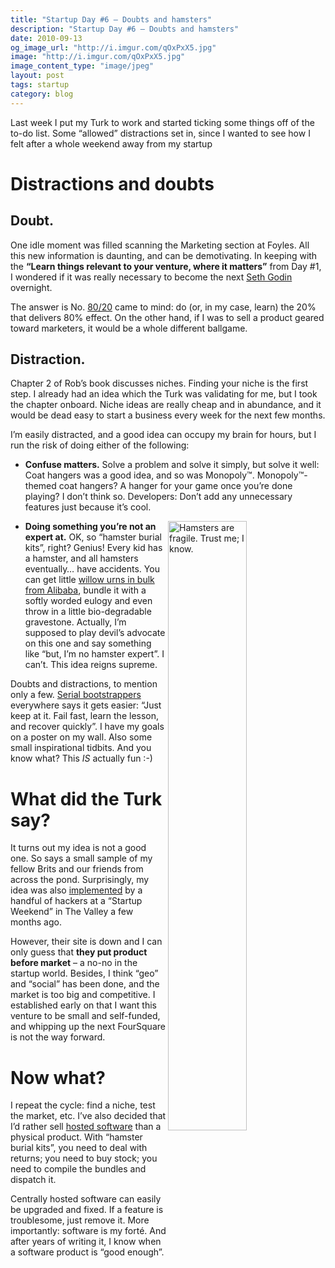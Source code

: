 ```yaml
---
title: "Startup Day #6 — Doubts and hamsters"
description: "Startup Day #6 — Doubts and hamsters"
date: 2010-09-13
og_image_url: "http://i.imgur.com/qOxPxX5.jpg"
image: "http://i.imgur.com/qOxPxX5.jpg"
image_content_type: "image/jpeg"
layout: post
tags: startup
category: blog
---
```


Last week I put my Turk to work and started ticking some things off of the to-do list. Some “allowed” distractions set in, since I wanted to see how I felt after a whole weekend away from my startup

# Distractions and doubts

## Doubt.

One idle moment was filled scanning the Marketing section at Foyles. All this new information is daunting, and can be demotivating. In keeping with the **“Learn things relevant to your venture, where it matters”** from Day #1, I wondered if it was really necessary to become the next [Seth Godin](http://video.google.com/videoplay?docid=-6909078385965257294) overnight.

The answer is No. [80/20](http://en.wikipedia.org/wiki/Pareto_principle) came to mind: do (or, in my case, learn) the 20% that delivers 80% effect. On the other hand, if I was to sell a product geared toward marketers, it would be a whole different ballgame.

## Distraction.

Chapter 2 of Rob’s book discusses niches. Finding your niche is the first step. I already had an idea which the Turk was validating for me, but I took the chapter onboard. Niche ideas are really cheap and in abundance, and it would be dead easy to start a business every week for the next few months.

I’m easily distracted, and a good idea can occupy my brain for hours, but I run the risk of doing either of the following:

* **Confuse matters.** Solve a problem and solve it simply, but solve it well: Coat hangers was a good idea, and so was Monopoly™. Monopoly™-themed coat hangers? A hanger for your game once you’re done playing? I don’t think so. Developers: Don’t add any unnecessary features just because it’s cool.

<img src="http://funkshional.files.wordpress.com/2010/09/hamster.jpg" width="50%" align="right" alt="Hamsters are fragile. Trust me; I know.">

* **Doing something you’re not an expert at.** OK, so “hamster burial kits”, right? Genius! Every kid has a hamster, and all hamsters eventually… have accidents. You can get little [willow urns in bulk from Alibaba](http://www.alibaba.com/product-gs/337771124/willow_urn.html), bundle it with a softly worded eulogy and even throw in a little bio-degradable gravestone. Actually, I’m supposed to play devil’s advocate on this one and say something like “but, I’m no hamster expert”. I can’t. This idea reigns supreme.

Doubts and distractions, to mention only a few. [Serial bootstrappers](http://www.google.co.uk/search?q=business+bootstrapper) everywhere says it gets easier: “Just keep at it. Fail fast, learn the lesson, and recover quickly”. I have my goals on a poster on my wall. Also some small inspirational tidbits. And you know what? This *IS* actually fun :-)

# What did the Turk say?

It turns out my idea is not a good one. So says a small sample of my fellow Brits and our friends from across the pond. Surprisingly, my idea was also [implemented](http://webcache.googleusercontent.com/search?q=cache:E7Nu7fWgTwwJ:www.shallwemeetup.com/+http://www.shallwemeetup.com/&cd=1&hl=en&ct=clnk&gl=uk) by a handful of hackers at a “Startup Weekend” in The Valley a few months ago.

However, their site is down and I can only guess that **they put product before market** – a no-no in the startup world. Besides, I think “geo” and “social” has been done, and the market is too big and competitive. I established early on that I want this venture to be small and self-funded, and whipping up the next FourSquare is not the way forward.

# Now what?

I repeat the cycle: find a niche, test the market, etc. I’ve also decided that I’d rather sell [hosted software](http://en.wikipedia.org/wiki/Software_as_a_service) than a physical product. With “hamster burial kits”, you need to deal with returns; you need to buy stock; you need to compile the bundles and dispatch it.

Centrally hosted software can easily be upgraded and fixed. If a feature is troublesome, just remove it. More importantly: software is my forté. And after years of writing it, I know when a software product is “good enough”.
